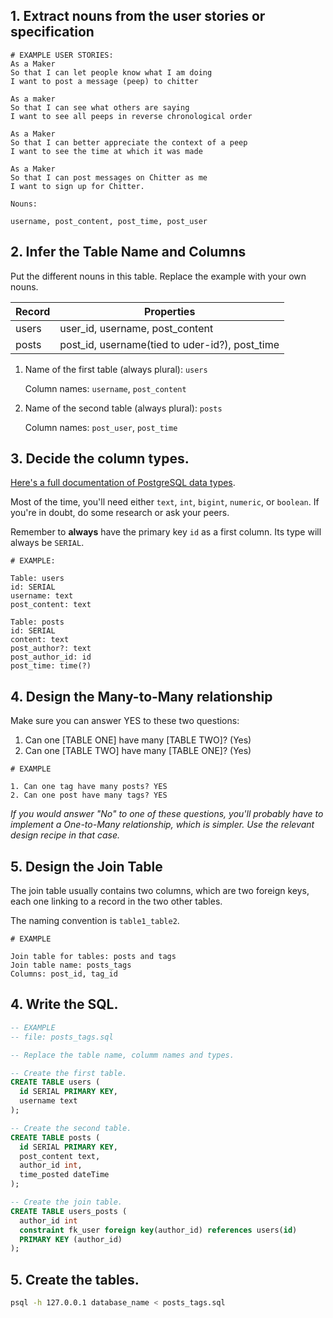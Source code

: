 ## 1. Extract nouns from the user stories or specification

```
# EXAMPLE USER STORIES:
As a Maker
So that I can let people know what I am doing  
I want to post a message (peep) to chitter

As a maker
So that I can see what others are saying  
I want to see all peeps in reverse chronological order

As a Maker
So that I can better appreciate the context of a peep
I want to see the time at which it was made

As a Maker
So that I can post messages on Chitter as me
I want to sign up for Chitter.
```

```
Nouns:

username, post_content, post_time, post_user
```

## 2. Infer the Table Name and Columns

Put the different nouns in this table. Replace the example with your own nouns.

| Record                | Properties          |
| --------------------- | ------------------  |
| users                 | user_id, username, post_content
| posts             | post_id, username(tied to uder-id?), post_time


1. Name of the first table (always plural): `users` 

    Column names: `username`, `post_content`

2. Name of the second table (always plural): `posts` 

    Column names: `post_user`, `post_time`

## 3. Decide the column types.

[Here's a full documentation of PostgreSQL data types](https://www.postgresql.org/docs/current/datatype.html).

Most of the time, you'll need either `text`, `int`, `bigint`, `numeric`, or `boolean`. If you're in doubt, do some research or ask your peers.

Remember to **always** have the primary key `id` as a first column. Its type will always be `SERIAL`.

```
# EXAMPLE:

Table: users
id: SERIAL
username: text
post_content: text

Table: posts
id: SERIAL
content: text
post_author?: text
post_author_id: id
post_time: time(?)
```

## 4. Design the Many-to-Many relationship

Make sure you can answer YES to these two questions:

1. Can one [TABLE ONE] have many [TABLE TWO]? (Yes)
2. Can one [TABLE TWO] have many [TABLE ONE]? (Yes)

```
# EXAMPLE

1. Can one tag have many posts? YES
2. Can one post have many tags? YES
```

_If you would answer "No" to one of these questions, you'll probably have to implement a One-to-Many relationship, which is simpler. Use the relevant design recipe in that case._

## 5. Design the Join Table

The join table usually contains two columns, which are two foreign keys, each one linking to a record in the two other tables.

The naming convention is `table1_table2`.

```
# EXAMPLE

Join table for tables: posts and tags
Join table name: posts_tags
Columns: post_id, tag_id
```

## 4. Write the SQL.

```sql
-- EXAMPLE
-- file: posts_tags.sql

-- Replace the table name, columm names and types.

-- Create the first table.
CREATE TABLE users (
  id SERIAL PRIMARY KEY,
  username text
);

-- Create the second table.
CREATE TABLE posts (
  id SERIAL PRIMARY KEY,
  post_content text,
  author_id int,
  time_posted dateTime
);

-- Create the join table.
CREATE TABLE users_posts (
  author_id int
  constraint fk_user foreign key(author_id) references users(id)
  PRIMARY KEY (author_id)
);

```

## 5. Create the tables.

```bash
psql -h 127.0.0.1 database_name < posts_tags.sql
```